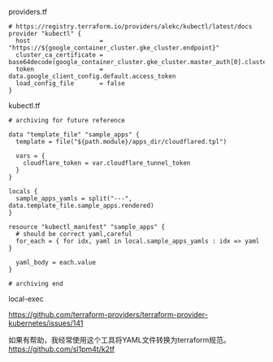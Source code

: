 providers.tf
```hcl
# https://registry.terraform.io/providers/alekc/kubectl/latest/docs
provider "kubectl" {
  host                   = "https://${google_container_cluster.gke_cluster.endpoint}"
  cluster_ca_certificate = base64decode(google_container_cluster.gke_cluster.master_auth[0].cluster_ca_certificate)
  token                  = data.google_client_config.default.access_token
  load_config_file       = false
}
```

kubectl.tf
```hcl
# archiving for future reference

data "template_file" "sample_apps" {
  template = file("${path.module}/apps_dir/cloudflared.tpl")

  vars = {
    cloudflare_token = var.cloudflare_tunnel_token
  }
}

locals {
  sample_apps_yamls = split("---", data.template_file.sample_apps.rendered)
}

resource "kubectl_manifest" "sample_apps" {
  # should be correct yaml,careful
  for_each = { for idx, yaml in local.sample_apps_yamls : idx => yaml }

  yaml_body = each.value  
}

# archiving end

```

local-exec

https://github.com/terraform-providers/terraform-provider-kubernetes/issues/141

如果有帮助，我经常使用这个工具将YAML文件转换为terraform规范。https://github.com/sl1pm4t/k2tf